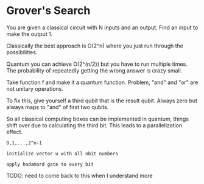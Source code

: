 # Grover's Search

You are given a classical circuit with N inputs and an output. Find an input to make the
output 1.

Classically the best approach is O(2^n) where you just run through the
possibilities.

Quantum you can achieve O(2^(n/2)) but you have to run multiple times. The
probability of repeatedly getting the wrong answer is crazy small.

Take function f and make it a quantum function. Problem, "and" and "or" are not
unitary operations.

To fix this, give yourself a third qubit that is the result qubit. Always zero
but always maps to "and" of first two qubits.

So all classical computing boxes can be implemented in quantum, things shift
over due to calculating the third bit. This leads to a parallelization effect.

```
0,1,...,2^n-1

initialize vector u with all nbit numbers

apply hadamard gate to every bit
```

TODO: need to come back to this when I understand more
